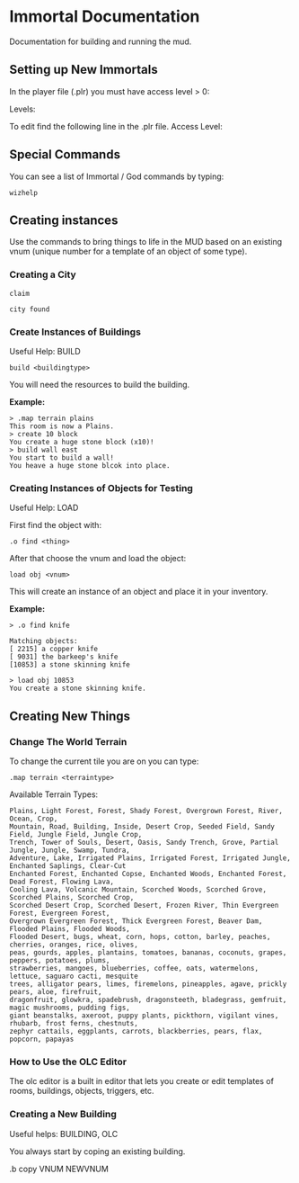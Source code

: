 # Immortal Documentation

Documentation for building and running the mud.

## Setting up New Immortals

In the player file (.plr) you must have access level > 0:

Levels: 

To edit find the following line in the .plr file.
Access Level:

## Special Commands

You can see a list of Immortal / God commands by typing:

```wizhelp```

## Creating instances

Use the commands to bring things to life in the MUD based on an existing vnum (unique number for a template of an object of some type).

### Creating a City

```
claim
```


```
city found
```

### Create Instances of Buildings

Useful Help: BUILD

```
build <buildingtype>
```

You will need the resources to build the building.

**Example:**
```
> .map terrain plains
This room is now a Plains.
> create 10 block
You create a huge stone block (x10)!
> build wall east
You start to build a wall!
You heave a huge stone blcok into place.
```

### Creating Instances of Objects for Testing

Useful Help: LOAD

First find the object with:
```
.o find <thing>
```
After that choose the vnum and load the object:
```
load obj <vnum>
```

This will create an instance of an object and place it in your inventory.

**Example:**
```
> .o find knife

Matching objects:
[ 2215] a copper knife
[ 9031] the barkeep's knife
[10853] a stone skinning knife

> load obj 10853
You create a stone skinning knife.
```

## Creating New Things

### Change The World Terrain

To change the current tile you are on you can type:
```
.map terrain <terraintype>
```
Available Terrain Types:

```
Plains, Light Forest, Forest, Shady Forest, Overgrown Forest, River, Ocean, Crop,
Mountain, Road, Building, Inside, Desert Crop, Seeded Field, Sandy Field, Jungle Field, Jungle Crop, 
Trench, Tower of Souls, Desert, Oasis, Sandy Trench, Grove, Partial Jungle, Jungle, Swamp, Tundra, 
Adventure, Lake, Irrigated Plains, Irrigated Forest, Irrigated Jungle, Enchanted Saplings, Clear-Cut 
Enchanted Forest, Enchanted Copse, Enchanted Woods, Enchanted Forest, Dead Forest, Flowing Lava, 
Cooling Lava, Volcanic Mountain, Scorched Woods, Scorched Grove, Scorched Plains, Scorched Crop, 
Scorched Desert Crop, Scorched Desert, Frozen River, Thin Evergreen Forest, Evergreen Forest, 
Overgrown Evergreen Forest, Thick Evergreen Forest, Beaver Dam, Flooded Plains, Flooded Woods, 
Flooded Desert, bugs, wheat, corn, hops, cotton, barley, peaches, cherries, oranges, rice, olives, 
peas, gourds, apples, plantains, tomatoes, bananas, coconuts, grapes, peppers, potatoes, plums, 
strawberries, mangoes, blueberries, coffee, oats, watermelons, lettuce, saguaro cacti, mesquite 
trees, alligator pears, limes, firemelons, pineapples, agave, prickly pears, aloe, firefruit, 
dragonfruit, glowkra, spadebrush, dragonsteeth, bladegrass, gemfruit, magic mushrooms, pudding figs, 
giant beanstalks, axeroot, puppy plants, pickthorn, vigilant vines, rhubarb, frost ferns, chestnuts, 
zephyr cattails, eggplants, carrots, blackberries, pears, flax, popcorn, papayas
```

### How to Use the OLC Editor

The olc editor is a built in editor that lets you create or edit templates of rooms, buildings, objects, triggers, etc.

### Creating a New Building

Useful helps: BUILDING, OLC

You always start by coping an existing building.

.b copy VNUM NEWVNUM